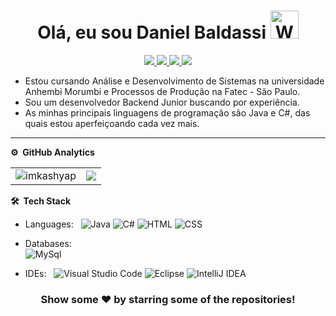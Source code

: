 <!--![](https://github.com/imKashyap/imKashyap/blob/master/banner.png)-->
<p align="center"> <h1 align="center"> Olá, eu sou Daniel Baldassi <img src="https://raw.githubusercontent.com/nixin72/nixin72/master/wave.gif" 
         alt="Waving hand animated gif"
         height="45"
         width="45" /></h1> </p>
<p align="center">
<a href="https://www.linkedin.com/in/imkashyap/"><img src="https://img.shields.io/badge/LinkedIn-0077B5?style=for-the-badge&logo=linkedin&logoColor=white"/> </a>
<a href="https://twitter.com/imkashyap_/"><img src="https://img.shields.io/badge/Twitter-1DA1F2?style=for-the-badge&logo=twitter&logoColor=white"/> </a>
<a href="https://www.instagram.com/pain_daniasrayan/?hl=pt"><img src="https://img.shields.io/badge/Instagram-E4405F?style=for-the-badge&logo=instagram&logoColor=white"/> </a>
<a href="mailto:daniasrayan.com@gmail.com"><img src="https://img.shields.io/badge/Gmail-D14836?style=for-the-badge&logo=gmail&logoColor=white"/> </a>
</p>



* Estou cursando Análise e Desenvolvimento de Sistemas na universidade Anhembi Morumbi e Processos de Produção na Fatec - São Paulo.
* Sou um desenvolvedor Backend Junior buscando por experiência.
* As minhas principais linguagens de programação são Java e C#, das quais estou aperfeiçoando cada vez mais.

***
**⚙️ &nbsp;GitHub Analytics**
<table style="width:100%">
  <tr>
    <td> <img src="https://github-readme-stats.vercel.app/api?username=imkashyap&show_icons=true&theme=dark&locale=en&hide_border=true" alt="imkashyap" /></td>
    <td><img src="https://github-readme-stats.vercel.app/api/top-langs/?username=imKashyap&theme=dark&hide_border=true&layout=compact"></td>
  </tr>
</table>



**🛠 &nbsp;Tech Stack**

- Languages: &nbsp;
  ![Java](https://img.shields.io/badge/-Java-333333?style=flat&logo=Java&logoColor=007ACC)
  ![C#](https://img.shields.io/badge/-C%23-blue)
  ![HTML](https://img.shields.io/badge/-HTML-333333?style=flat&logo=HTML5)
  ![CSS](https://img.shields.io/badge/-CSS-333333?style=flat&logo=CSS3&logoColor=1572B6)
  
 


- Databases:  &nbsp;  
  ![MySql](https://img.shields.io/badge/-MySql-333333?style=flat&logo=mysql)

- IDEs: &nbsp;
  ![Visual Studio Code](https://img.shields.io/badge/-Visual%20Studio%20Code-333333?style=flat&logo=visual-studio-code&logoColor=007ACC)
  ![Eclipse](https://img.shields.io/badge/-Eclipse-333333?style=flat&logo=eclipse)
  ![IntelliJ IDEA](https://img.shields.io/badge/-IntelliJ%20IDEA-333333?style=flat&logo=intellij-idea&logoColor=f70486)


<div align="center">

### Show some ❤️ by starring some of the repositories!

</div>
